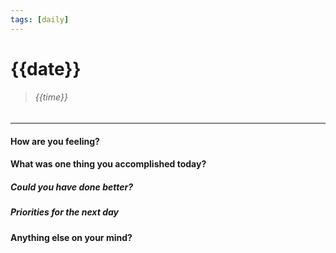 ```yaml
---
tags: [daily]
---
```

# {{date}}
> ###### {{time}}
---
#### How are you feeling?

#### What was one thing you accomplished today?

##### Could you have done better?

##### Priorities for the next day

#### Anything else on your mind?